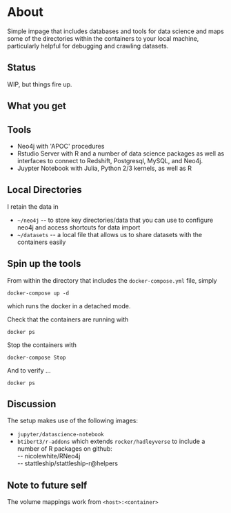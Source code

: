 # About

Simple impage that includes databases and tools for data science and maps some of the directories within the containers to your local machine, particularly helpful for debugging and crawling datasets.

## Status

WIP, but things fire up.

## What you get

## Tools

- Neo4j with 'APOC' procedures
- Rstudio Server with R and a number of data science packages as well as interfaces to connect to Redshift, Postgresql, MySQL, and Neo4j.
- Juypter Notebook with Julia, Python 2/3 kernels, as well as R

## Local Directories

I retain the data in

- `~/neo4j`
  -- to store key directories/data that you can use to configure neo4j and access shortcuts for data import
- `~/datasets`
  -- a local file that allows us to share datasets with the containers easily

## Spin up the tools

From within the directory that includes the `docker-compose.yml` file, simply

```
docker-compose up -d
```
which runs the docker in a detached mode.

Check that the containers are running with

```
docker ps
```

Stop the containers with

```
docker-compose Stop
```

And to verify ...

```
docker ps
```

## Discussion

The setup makes use of the following images:

- `jupyter/datascience-notebook`
- `btibert3/r-addons` which extends `rocker/hadleyverse` to include a number of R packages on github:  
    -- nicolewhite/RNeo4j  
    -- stattleship/stattleship-r@helpers

## Note to future self
The volume mappings work from `<host>:<container>`
